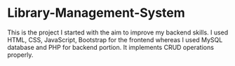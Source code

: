 # Library-Management-System
This is the project I started with the aim to improve my backend skills. I used HTML, CSS, JavaScript, Bootstrap for the frontend whereas I used MySQL database and PHP for backend portion. It implements CRUD operations properly.
